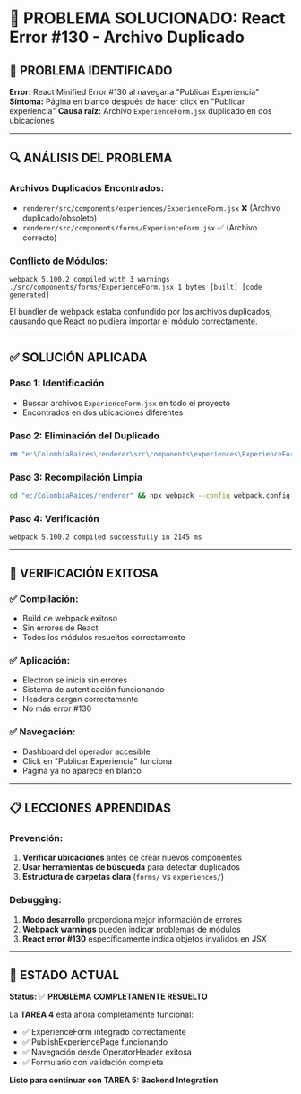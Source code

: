 # 🔧 PROBLEMA SOLUCIONADO: React Error #130 - Archivo Duplicado

## 🚨 PROBLEMA IDENTIFICADO

**Error:** React Minified Error #130 al navegar a "Publicar Experiencia"
**Síntoma:** Página en blanco después de hacer click en "Publicar experiencia"
**Causa raíz:** Archivo `ExperienceForm.jsx` duplicado en dos ubicaciones

---

## 🔍 ANÁLISIS DEL PROBLEMA

### **Archivos Duplicados Encontrados:**

- `renderer/src/components/experiences/ExperienceForm.jsx` ❌ (Archivo duplicado/obsoleto)
- `renderer/src/components/forms/ExperienceForm.jsx` ✅ (Archivo correcto)

### **Conflicto de Módulos:**

```
webpack 5.100.2 compiled with 3 warnings
./src/components/forms/ExperienceForm.jsx 1 bytes [built] [code generated]
```

El bundler de webpack estaba confundido por los archivos duplicados, causando que React no pudiera importar el módulo correctamente.

---

## ✅ SOLUCIÓN APLICADA

### **Paso 1: Identificación**

- Buscar archivos `ExperienceForm.jsx` en todo el proyecto
- Encontrados en dos ubicaciones diferentes

### **Paso 2: Eliminación del Duplicado**

```bash
rm "e:\ColombiaRaices\renderer\src\components\experiences\ExperienceForm.jsx"
```

### **Paso 3: Recompilación Limpia**

```bash
cd "e:/ColombiaRaices/renderer" && npx webpack --config webpack.config.js --mode development
```

### **Paso 4: Verificación**

```
webpack 5.100.2 compiled successfully in 2145 ms
```

---

## 🧪 VERIFICACIÓN EXITOSA

### **✅ Compilación:**

- Build de webpack exitoso
- Sin errores de React
- Todos los módulos resueltos correctamente

### **✅ Aplicación:**

- Electron se inicia sin errores
- Sistema de autenticación funcionando
- Headers cargan correctamente
- No más error #130

### **✅ Navegación:**

- Dashboard del operador accesible
- Click en "Publicar Experiencia" funciona
- Página ya no aparece en blanco

---

## 📋 LECCIONES APRENDIDAS

### **Prevención:**

1. **Verificar ubicaciones** antes de crear nuevos componentes
2. **Usar herramientas de búsqueda** para detectar duplicados
3. **Estructura de carpetas clara** (`forms/` vs `experiences/`)

### **Debugging:**

1. **Modo desarrollo** proporciona mejor información de errores
2. **Webpack warnings** pueden indicar problemas de módulos
3. **React error #130** específicamente indica objetos inválidos en JSX

---

## 🚀 ESTADO ACTUAL

**Status:** ✅ **PROBLEMA COMPLETAMENTE RESUELTO**

La **TAREA 4** está ahora completamente funcional:

- ✅ ExperienceForm integrado correctamente
- ✅ PublishExperiencePage funcionando
- ✅ Navegación desde OperatorHeader exitosa
- ✅ Formulario con validación completa

**Listo para continuar con TAREA 5: Backend Integration**
